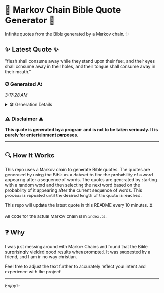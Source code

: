 # 📖 Markov Chain Bible Quote Generator 📖

Infinite quotes from the Bible generated by a Markov chain. ✨

## ✨ Latest Quote ✨
"flesh shall consume away while they stand upon their feet, and their eyes shall consume away in their holes, and their tongue shall consume away in their mouth."

### ⏰ Generated At
*3:17:28 AM*

<details>
    <summary>🛠️ Generation Details</summary>
    <p>
        <strong>🌱 Seed:</strong> flesh<br>
        <strong>🔄 Iterations:</strong> 27<br>
        <strong>📜 Context History:</strong><br>[ flesh ]: shall<br>[ flesh, shall ]: consume<br>[ flesh, shall, consume ]: away<br>[ flesh, shall, consume, away ]: while<br>[ flesh, shall, consume, away, while ]: they<br>[ flesh, shall, consume, away, while, they ]: stand<br>[ shall, consume, away, while, they, stand ]: upon<br>[ consume, away, while, they, stand, upon ]: their<br>[ away, while, they, stand, upon, their ]: feet,<br>[ while, they, stand, upon, their, feet, ]: and<br>[ they, stand, upon, their, feet,, and ]: their<br>[ stand, upon, their, feet,, and, their ]: eyes<br>[ upon, their, feet,, and, their, eyes ]: shall<br>[ their, feet,, and, their, eyes, shall ]: consume<br>[ feet,, and, their, eyes, shall, consume ]: away<br>[ and, their, eyes, shall, consume, away ]: in<br>[ their, eyes, shall, consume, away, in ]: their<br>[ eyes, shall, consume, away, in, their ]: holes,<br>[ shall, consume, away, in, their, holes, ]: and<br>[ consume, away, in, their, holes,, and ]: their<br>[ away, in, their, holes,, and, their ]: tongue<br>[ in, their, holes,, and, their, tongue ]: shall<br>[ their, holes,, and, their, tongue, shall ]: consume<br>[ holes,, and, their, tongue, shall, consume ]: away<br>[ and, their, tongue, shall, consume, away ]: in<br>[ their, tongue, shall, consume, away, in ]: their<br>[ tongue, shall, consume, away, in, their ]: mouth.<br>
    </p>
</details>

### ⚠️ Disclaimer ⚠️
**This quote is generated by a program and is not to be taken seriously. It is purely for entertainment purposes.**

---

## 🔍 How It Works

This repo uses a Markov chain to generate Bible quotes. The quotes are generated by using the Bible as a dataset to find the probability of a word appearing after a sequence of words. The quotes are generated by starting with a random word and then selecting the next word based on the probability of it appearing after the current sequence of words. This process is repeated until the desired length of the quote is reached.

This repo will update the latest quote in this README every 10 minutes. ⏳

All code for the actual Markov chain is in `index.ts`.

## ❓ Why

I was just messing around with Markov Chains and found that the Bible surprisingly yielded good results when prompted. 
It was suggested by a friend, and I am in no way christian.

Feel free to adjust the text further to accurately reflect your intent and experience with the project!

---

*Enjoy*✨
